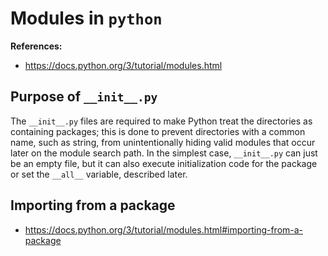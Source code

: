 # Modules in `python`

**References:**
- https://docs.python.org/3/tutorial/modules.html


## Purpose of `__init__.py`

The `__init__.py` files are required to make Python treat the directories as
containing packages; this is done to prevent directories with a common name,
such as string, from unintentionally hiding valid modules that occur later on
the module search path. In the simplest case, `__init__.py` can just be an
empty file, but it can also execute initialization code for the package or set
the `__all__` variable, described later.


## Importing from a package

- https://docs.python.org/3/tutorial/modules.html#importing-from-a-package


